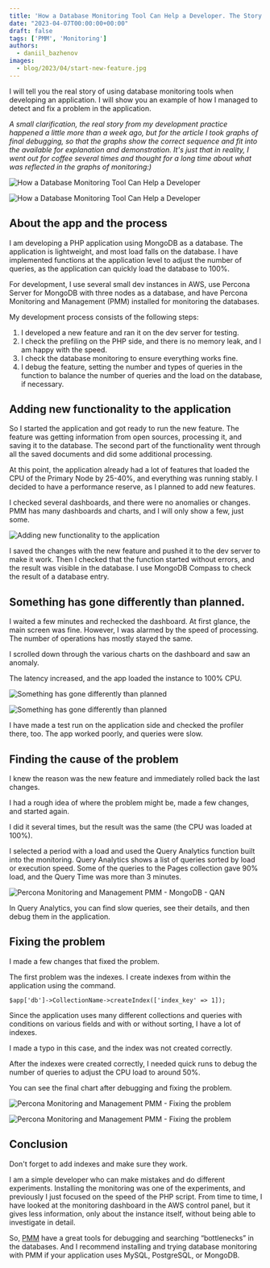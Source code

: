 ```yaml
---
title: 'How a Database Monitoring Tool Can Help a Developer. The Story of One Mistake.'
date: "2023-04-07T00:00:00+00:00"
draft: false
tags: ['PMM', 'Monitoring']
authors:
  - daniil_bazhenov
images:
  - blog/2023/04/start-new-feature.jpg
---
```


I will tell you the real story of using database monitoring tools when developing an application. I will show you an example of how I managed to detect and fix a problem in the application.

_A small clarification, the real story from my development practice happened a little more than a week ago, but for the article I took graphs of final debugging, so that the graphs show the correct sequence and fit into the available for explanation and demonstration. It's just that in reality, I went out for coffee several times and thought for a long time about what was reflected in the graphs of monitoring:)_

![How a Database Monitoring Tool Can Help a Developer](/blog/2023/04/start-new-feature.jpg)

![How a Database Monitoring Tool Can Help a Developer](/blog/2023/04/pmm-image-1.jpg)

## About the app and the process

I am developing a PHP application using MongoDB as a database. The application is lightweight, and most load falls on the database. I have implemented functions at the application level to adjust the number of queries, as the application can quickly load the database to 100%. 

For development, I use several small dev instances in AWS, use Percona Server for MongoDB with three nodes as a database, and have Percona Monitoring and Management (PMM) installed for monitoring the databases. 

My development process consists of the following steps:

1. I developed a new feature and ran it on the dev server for testing.
2. I check the prefiling on the PHP side, and there is no memory leak, and I am happy with the speed.
3. I check the database monitoring to ensure everything works fine. 
4. I debug the feature, setting the number and types of queries in the function to balance the number of queries and the load on the database, if necessary. 

## Adding new functionality to the application

So I started the application and got ready to run the new feature. The feature was getting information from open sources, processing it, and saving it to the database. The second part of the functionality went through all the saved documents and did some additional processing. 

At this point, the application already had a lot of features that loaded the CPU of the Primary Node by 25-40%, and everything was running stably. I decided to have a performance reserve, as I planned to add new features.

I checked several dashboards, and there were no anomalies or changes. PMM has many dashboards and charts, and I will only show a few, just some.

![Adding new functionality to the application](/blog/2023/04/pmm-image-2.jpg)

I saved the changes with the new feature and pushed it to the dev server to make it work. Then I checked that the function started without errors, and the result was visible in the database. I use MongoDB Compass to check the result of a database entry.

## Something has gone differently than planned.

I waited a few minutes and rechecked the dashboard. At first glance, the main screen was fine. However, I was alarmed by the speed of processing. The number of operations has mostly stayed the same.

I scrolled down through the various charts on the dashboard and saw an anomaly.

The latency increased, and the app loaded the instance to 100% CPU.

![Something has gone differently than planned](/blog/2023/04/pmm-image-3.jpg)

![Something has gone differently than planned](/blog/2023/04/pmm-image-4.jpg)

I have made a test run on the application side and checked the profiler there, too. The app worked poorly, and queries were slow.

## Finding the cause of the problem

I knew the reason was the new feature and immediately rolled back the last changes.

I had a rough idea of where the problem might be, made a few changes, and started again.

I did it several times, but the result was the same (the CPU was loaded at 100%).

I selected a period with a load and used the Query Analytics function built into the monitoring.
Query Analytics shows a list of queries sorted by load or execution speed. Some of the queries to the Pages collection gave 90% load, and the Query Time was more than 3 minutes.

![Percona Monitoring and Management PMM - MongoDB - QAN](/blog/2023/04/pmm-qan.jpg)

In Query Analytics, you can find slow queries, see their details, and then debug them in the application.

## Fixing the problem

I made a few changes that fixed the problem. 

The first problem was the indexes. I create indexes from within the application using the command. 
```
$app['db']->CollectionName->createIndex(['index_key' => 1]);
```

Since the application uses many different collections and queries with conditions on various fields and with or without sorting, I have a lot of indexes.

I made a typo in this case, and the index was not created correctly.

After the indexes were created correctly, I needed quick runs to debug the number of queries to adjust the CPU load to around 50%.

You can see the final chart after debugging and fixing the problem.

![Percona Monitoring and Management PMM - Fixing the problem](/blog/2023/04/pmm-image-5.jpg)

![Percona Monitoring and Management PMM - Fixing the problem](/blog/2023/04/pmm-image-6.jpg)

## Conclusion

Don't forget to add indexes and make sure they work.

I am a simple developer who can make mistakes and do different experiments. Installing the monitoring was one of the experiments, and previously I just focused on the speed of the PHP script. From time to time, I have looked at the monitoring dashboard in the AWS control panel, but it gives less information, only about the instance itself, without being able to investigate in detail.

So, [PMM](https://www.percona.com/software/database-tools/percona-monitoring-and-management) have a great tools for debugging and searching “bottlenecks” in the databases. And I recommend installing and trying database monitoring with PMM if your application uses MySQL, PostgreSQL, or MongoDB.







